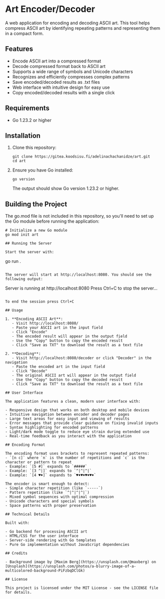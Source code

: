 # Art Encoder/Decoder

A web application for encoding and decoding ASCII art. This tool helps compress ASCII art by identifying repeating patterns and representing them in a compact form.

## Features

- Encode ASCII art into a compressed format
- Decode compressed format back to ASCII art
- Supports a wide range of symbols and Unicode characters
- Recognizes and efficiently compresses complex patterns
- Save encoded/decoded results as .txt files
- Web interface with intuitive design for easy use
- Copy encoded/decoded results with a single click

## Requirements

- Go 1.23.2 or higher

## Installation

1. Clone this repository:
   ```
   git clone https://gitea.koodsisu.fi/adelinachachanidze/art.git
   cd art
   ```

2. Ensure you have Go installed:
   ```
   go version
   ```
   The output should show Go version 1.23.2 or higher.

## Building the Project

The go.mod file is not included in this repository, so you'll need to set up the Go module before running the application:

```
# Initialize a new Go module
go mod init art

## Running the Server

Start the server with:

```
go run .
```

The server will start at http://localhost:8080. You should see the following output:

```
Server is running at http://localhost:8080
Press Ctrl+C to stop the server...
```

To end the session press Ctrl+C

## Usage

1. **Encoding ASCII Art**:
   - Visit http://localhost:8080/
   - Paste your ASCII art in the input field
   - Click "Encode"
   - The encoded result will appear in the output field
   - Use the "Copy" button to copy the encoded result
   - Click "Save as TXT" to download the result as a text file

2. **Decoding**:
   - Visit http://localhost:8080/decoder or click "Decoder" in the navigation
   - Paste the encoded art in the input field
   - Click "Decode"
   - The original ASCII art will appear in the output field
   - Use the "Copy" button to copy the decoded result
   - Click "Save as TXT" to download the result as a text file

## User Interface

The application features a clean, modern user interface with:

- Responsive design that works on both desktop and mobile devices
- Intuitive navigation between encoder and decoder pages
- Large text areas for easy input and viewing of results
- Error messages that provide clear guidance on fixing invalid inputs
- Syntax highlighting for encoded patterns
- Light/dark mode toggle to reduce eye strain during extended use
- Real-time feedback as you interact with the application

## Encoding Format

The encoding format uses brackets to represent repeated patterns:
- `[n c]` where `n` is the number of repetitions and `c` is the character or pattern to repeat
- Example: `[5 #]` expands to `#####`
- Example: `[3 ^|]` expands to `^|^|^|`
- Example: `[4 ♥♦]` expands to `♥♦♥♦♥♦♥♦`

The encoder is smart enough to detect:
- Simple character repetition (like `-----`)
- Pattern repetition (like `^|^|^|^|`)
- Mixed symbol sequences with optimal compression
- Unicode characters and special symbols
- Space patterns with proper preservation

## Technical Details

Built with:

- Go backend for processing ASCII art
- HTML/CSS for the user interface
- Server-side rendering with Go templates
- Pure Go implementation without JavaScript dependencies

## Credits

- Background image by [Maxim Berg](https://unsplash.com/@maxberg) on [Unsplash](https://unsplash.com/photos/a-blurry-image-of-a-multicolored-background-PiFzbqDClGk)

## License

This project is licensed under the MIT License - see the LICENSE file for details.
